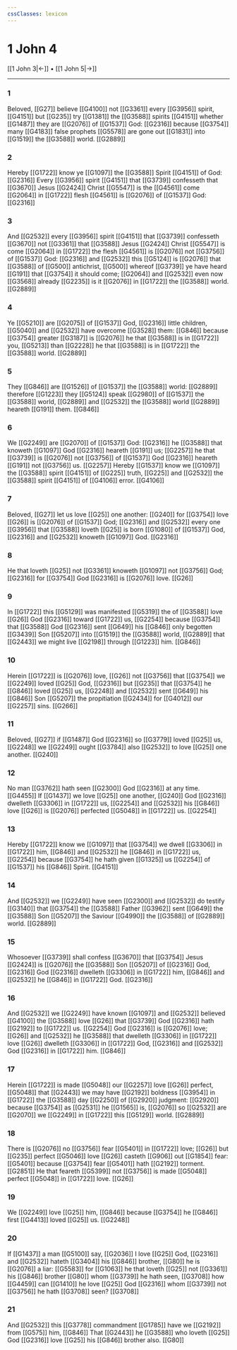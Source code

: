 ```yaml
---
cssClasses: lexicon
---
```

# 1 John 4

[[1 John 3|←]] • [[1 John 5|→]]

---

### 1
Beloved, [[G27]] believe [[G4100]] not [[G3361]] every [[G3956]] spirit, [[G4151]] but [[G235]] try [[G1381]] the [[G3588]] spirits [[G4151]] whether [[G1487]] they are [[G2076]] of [[G1537]] God: [[G2316]] because [[G3754]] many [[G4183]] false prophets [[G5578]] are gone out [[G1831]] into [[G1519]] the [[G3588]] world. [[G2889]]

### 2
Hereby [[G1722]] know ye [[G1097]] the [[G3588]] Spirit [[G4151]] of God: [[G2316]] Every [[G3956]] spirit [[G4151]] that [[G3739]] confesseth that [[G3670]] Jesus [[G2424]] Christ [[G5547]] is the [[G4561]] come [[G2064]] in [[G1722]] flesh [[G4561]] is [[G2076]] of [[G1537]] God: [[G2316]]

### 3
And [[G2532]] every [[G3956]] spirit [[G4151]] that [[G3739]] confesseth [[G3670]] not [[G3361]] that [[G3588]] Jesus [[G2424]] Christ [[G5547]] is come [[G2064]] in [[G1722]] the flesh [[G4561]] is [[G2076]] not [[G3756]] of [[G1537]] God: [[G2316]] and [[G2532]] this [[G5124]] is [[G2076]] that [[G3588]] of [[G500]] antichrist, [[G500]] whereof [[G3739]] ye have heard [[G191]] that [[G3754]] it should come; [[G2064]] and [[G2532]] even now [[G3568]] already [[G2235]] is it [[G2076]] in [[G1722]] the [[G3588]] world. [[G2889]]

### 4
Ye [[G5210]] are [[G2075]] of [[G1537]] God, [[G2316]] little children, [[G5040]] and [[G2532]] have overcome [[G3528]] them: [[G846]] because [[G3754]] greater [[G3187]] is [[G2076]] he that [[G3588]] is in [[G1722]] you, [[G5213]] than [[G2228]] he that [[G3588]] is in [[G1722]] the [[G3588]] world. [[G2889]]

### 5
They [[G846]] are [[G1526]] of [[G1537]] the [[G3588]] world: [[G2889]] therefore [[G1223]]  they [[G5124]] speak [[G2980]] of [[G1537]] the [[G3588]] world, [[G2889]] and [[G2532]] the [[G3588]] world [[G2889]] heareth [[G191]] them. [[G846]]

### 6
We [[G2249]] are [[G2070]] of [[G1537]] God: [[G2316]] he [[G3588]] that knoweth [[G1097]] God [[G2316]] heareth [[G191]] us; [[G2257]] he that [[G3739]] is [[G2076]] not [[G3756]] of [[G1537]] God [[G2316]] heareth [[G191]] not [[G3756]] us. [[G2257]] Hereby [[G1537]] know we [[G1097]] the [[G3588]] spirit [[G4151]] of [[G225]] truth, [[G225]] and [[G2532]] the [[G3588]] spirit [[G4151]] of [[G4106]] error. [[G4106]]

### 7
Beloved, [[G27]] let us love [[G25]] one another: [[G240]] for [[G3754]] love [[G26]] is [[G2076]] of [[G1537]] God; [[G2316]] and [[G2532]] every one [[G3956]] that [[G3588]] loveth [[G25]] is born [[G1080]] of [[G1537]] God, [[G2316]] and [[G2532]] knoweth [[G1097]] God. [[G2316]]

### 8
He that loveth [[G25]] not [[G3361]] knoweth [[G1097]] not [[G3756]] God; [[G2316]] for [[G3754]] God [[G2316]] is [[G2076]] love. [[G26]]

### 9
In [[G1722]] this [[G5129]] was manifested [[G5319]] the of [[G3588]] love [[G26]] God [[G2316]] toward [[G1722]] us, [[G2254]] because [[G3754]] that [[G3588]] God [[G2316]] sent [[G649]] his [[G846]] only begotten [[G3439]] Son [[G5207]] into [[G1519]] the [[G3588]] world, [[G2889]] that [[G2443]] we might live [[G2198]] through [[G1223]] him. [[G846]]

### 10
Herein [[G1722]] is [[G2076]] love, [[G26]] not [[G3756]] that [[G3754]] we [[G2249]] loved [[G25]] God, [[G2316]] but [[G235]] that [[G3754]] he [[G846]] loved [[G25]] us, [[G2248]] and [[G2532]] sent [[G649]] his [[G846]] Son [[G5207]] the propitiation [[G2434]] for [[G4012]] our [[G2257]] sins. [[G266]]

### 11
Beloved, [[G27]] if [[G1487]] God [[G2316]] so [[G3779]] loved [[G25]] us, [[G2248]] we [[G2249]] ought [[G3784]] also [[G2532]] to love [[G25]] one another. [[G240]]

### 12
No man [[G3762]] hath seen [[G2300]] God [[G2316]] at any time. [[G4455]] If [[G1437]] we love [[G25]] one another, [[G240]] God [[G2316]] dwelleth [[G3306]] in [[G1722]] us, [[G2254]] and [[G2532]] his [[G846]] love [[G26]] is [[G2076]] perfected [[G5048]] in [[G1722]] us. [[G2254]]

### 13
Hereby [[G1722]] know we [[G1097]] that [[G3754]] we dwell [[G3306]] in [[G1722]] him, [[G846]] and [[G2532]] he [[G846]] in [[G1722]] us, [[G2254]] because [[G3754]] he hath given [[G1325]] us [[G2254]] of [[G1537]] his [[G846]] Spirit. [[G4151]]

### 14
And [[G2532]] we [[G2249]] have seen [[G2300]] and [[G2532]] do testify [[G3140]] that [[G3754]] the [[G3588]] Father [[G3962]] sent [[G649]] the [[G3588]] Son [[G5207]] the Saviour [[G4990]] the [[G3588]] of [[G2889]] world. [[G2889]]

### 15
Whosoever [[G3739]] shall confess [[G3670]] that [[G3754]] Jesus [[G2424]] is [[G2076]] the [[G3588]] Son [[G5207]] of [[G2316]] God, [[G2316]] God [[G2316]] dwelleth [[G3306]] in [[G1722]] him, [[G846]] and [[G2532]] he [[G846]] in [[G1722]] God. [[G2316]]

### 16
And [[G2532]] we [[G2249]] have known [[G1097]] and [[G2532]] believed [[G4100]] the [[G3588]] love [[G26]] that [[G3739]] God [[G2316]] hath [[G2192]] to [[G1722]] us. [[G2254]] God [[G2316]] is [[G2076]] love; [[G26]] and [[G2532]] he [[G3588]] that dwelleth [[G3306]] in [[G1722]] love [[G26]] dwelleth [[G3306]] in [[G1722]] God, [[G2316]] and [[G2532]] God [[G2316]] in [[G1722]] him. [[G846]]

### 17
Herein [[G1722]] is made [[G5048]] our [[G2257]] love [[G26]] perfect, [[G5048]] that [[G2443]] we may have [[G2192]] boldness [[G3954]] in [[G1722]] the [[G3588]] day [[G2250]] of [[G2920]] judgment: [[G2920]] because [[G3754]] as [[G2531]] he [[G1565]] is, [[G2076]] so [[G2532]] are [[G2070]] we [[G2249]] in [[G1722]] this [[G5129]] world. [[G2889]]

### 18
There is [[G2076]] no [[G3756]] fear [[G5401]] in [[G1722]] love; [[G26]] but [[G235]] perfect [[G5046]] love [[G26]] casteth [[G906]] out [[G1854]] fear: [[G5401]] because [[G3754]] fear [[G5401]] hath [[G2192]] torment. [[G2851]] He that feareth [[G5399]] not [[G3756]] is made [[G5048]] perfect [[G5048]] in [[G1722]] love. [[G26]]

### 19
We [[G2249]] love [[G25]] him, [[G846]] because [[G3754]] he [[G846]] first [[G4413]] loved [[G25]] us. [[G2248]]

### 20
If [[G1437]] a man [[G5100]] say, [[G2036]] I love [[G25]] God, [[G2316]] and [[G2532]] hateth [[G3404]] his [[G846]] brother, [[G80]] he is [[G2076]] a liar: [[G5583]] for [[G1063]] he that loveth [[G25]] not [[G3361]] his [[G846]] brother [[G80]] whom [[G3739]] he hath seen, [[G3708]] how [[G4459]] can [[G1410]] he love [[G25]] God [[G2316]] whom [[G3739]] not [[G3756]] he hath [[G3708]] seen? [[G3708]]

### 21
And [[G2532]] this [[G3778]] commandment [[G1785]] have we [[G2192]] from [[G575]] him, [[G846]] That [[G2443]] he [[G3588]] who loveth [[G25]] God [[G2316]] love [[G25]] his [[G846]] brother also. [[G80]]